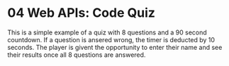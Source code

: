# 04 Web APIs: Code Quiz
This is a simple example of a quiz with 8 questions and a 90 second countdown. If a question is ansered wrong, the timer is deducted by 10 seconds. The player is givent the opportunity to enter their name and see their results once all 8 questions are answered.